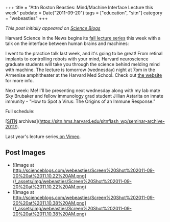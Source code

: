 +++
title = "Attn Boston Beasties: Mind/Machine Interface Lecture this week"
pubdate = Date("2011-09-20")
tags = ["education", "sitn"]
category = "webeasties"
+++

_This post initially appeared on [Science Blogs](http://scienceblogs.com/webeasties)_

Harvard Science in the News begins its [fall lecture series](https://sitn.hms.harvard.edu/sitn-seminars/) this week with a talk on the interface between human brains and machines:

I went to the practice talk last week, and it's going to be great! From retinal implants to controlling robots with your mind, Harvard neuroscience graduate students will take you through the science behind melding mind with machine. The lecture is tomorrow (wednesday) night at 7pm in the Armenise amphitheater at the Harvard Med School. Check out [the website](https://sitn.hms.harvard.edu/sitn-seminars/) for more info.

Next week: Me! I'll be presenting next wednesday along with my lab mate Sky Brubaker and fellow immunology grad student Jillian Astarita on innate immunity - "How to Spot a Virus: The Origins of an Immune Response."

Full schedule:

[[SITN](/tag/sitn) archives](https://sitn.hms.harvard.edu/sitnflash_wp/seminar-archive-2011/).

Last year's lecture series[ on Vimeo](http://vimeo.com/sitn/videos).

      
  

 ## Post Images

- ![Image at http://scienceblogs.com/webeasties/Screen%20Shot%202011-09-20%20at%2011.10.22%20AM.png](/_assets/img/webeasties/Screen%20Shot%202011-09-20%20at%2011.10.22%20AM.png)
- ![Image at http://scienceblogs.com/webeasties/Screen%20Shot%202011-09-20%20at%2011.10.38%20AM.png](/_assets/img/webeasties/Screen%20Shot%202011-09-20%20at%2011.10.38%20AM.png)

